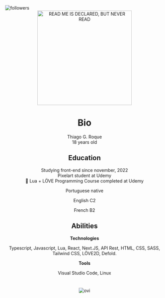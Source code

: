 <img alt="followers" title="Follow me on Github" src="https://img.shields.io/github/followers/azbito?color=236ad3&style=for-the-badge&logo=github&label=Follow"/>

<div align="center">
  
<img src="https://user-images.githubusercontent.com/101950809/234441865-381eaf62-d8d1-4252-9286-b9ff4e9bc5b0.png" alt="READ ME IS DECLARED, BUT NEVER READ" width="300"/>

# Bio

<link rel="stylesheet" href="https://cdn.jsdelivr.net/gh/devicons/devicon@v2.15.1/devicon.min.css">
Thiago G. Roque
<br />
18 years old

## Education

Studying front-end since november, 2022
<br />
Pixelart student at Udemy
<br />
📜 Lua + LÖVE Programming Course completed at Udemy

  <p>Portuguese native</p>
  <p>English C2</p>
  <p>French B2</p>
  
## Abilities
<div>
  <strong>Technologies</strong>
  <p>Typescript, Javascript, Lua, React, Next.JS, API Rest, HTML, CSS, SASS, Tailwind CSS, LÖVE2D, Defold.</p>
  <strong>Tools</strong>
  <p>Visual Studio Code, Linux</p>
</div>
  
#
  
<div>
<img src="https://github-readme-stats.vercel.app/api/top-langs?username=azbito&show_icons=true&locale=en&layout=compact&theme=tokyonight" alt="ovi" />
</div>

</div>
